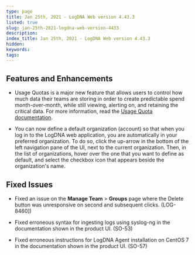 ```yaml
---
type: page
title: Jan 25th, 2021 - LogDNA Web version 4.43.3
listed: true
slug: jan-25th-2021-logdna-web-version-4433
description: 
index_title: Jan 25th, 2021 - LogDNA Web version 4.43.3
hidden: 
keywords: 
tags: 
---
```





## Features and Enhancements

- Usage Quotas is a major new feature that allows users to control how much data their teams are storing in order to create predictable spend month-over-month, while still viewing, alerting on, and retaining the critical data. For more information, read the [Usage Quota documentation](https://docs.logdna.com/docs/usage-quotas).

- You can now define a default organization (account) so that when you log in to the LogDNA web application, you are automatically in your preferred organization. To do so, click the up-arrow in the bottom of the left navigation pane of the UI, next to the current organization. Then, in the list of organizations, hover over the one that you want to define as default, and select the checkbox icon that appears beside the organization's name.

## Fixed Issues

- Fixed an issue on the **Manage Team** &gt; **Groups** page where the Delete button was unresponsive on second and subsequent clicks. (LOG-8460])

- Fixed erroneous syntax for ingesting logs using syslog-ng in the documentation shown in the product UI. (SO-53)

- Fixed erroneous instructions for LogDNA Agent installation on CentOS 7 in the documentation shown in the product UI. (SO-57)

